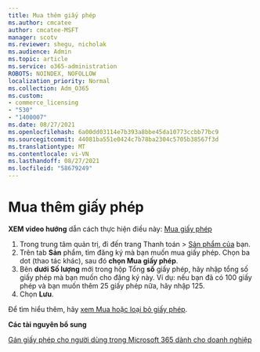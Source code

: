 ```yaml
---
title: Mua thêm giấy phép
ms.author: cmcatee
author: cmcatee-MSFT
manager: scotv
ms.reviewer: shegu, nicholak
ms.audience: Admin
ms.topic: article
ms.service: o365-administration
ROBOTS: NOINDEX, NOFOLLOW
localization_priority: Normal
ms.collection: Adm_O365
ms.custom:
- commerce_licensing
- "530"
- "1400007"
ms.date: 08/27/2021
ms.openlocfilehash: 6a00dd03114e7b393a8bbe45da10773ccbb77bc9
ms.sourcegitcommit: 44081ba551e0424c7b78ba2304c5705b38567f3d
ms.translationtype: MT
ms.contentlocale: vi-VN
ms.lasthandoff: 08/27/2021
ms.locfileid: "58679249"
---
```

# <a name="buy-additional-licenses"></a>Mua thêm giấy phép

**XEM video hướng** dẫn cách thực hiện điều này: [Mua giấy phép](https://go.microsoft.com/fwlink/p/?linkid=2154857)

1. Trong trung tâm quản trị, đi đến trang Thanh toán  >  [Sản phẩm của](https://go.microsoft.com/fwlink/p/?linkid=842054) bạn.
2. Trên tab **Sản** phẩm, tìm đăng ký mà bạn muốn mua giấy phép. Chọn ba dot (thao tác khác), sau đó **chọn Mua giấy phép**.
3. Bên **dưới Số lượng** mới trong hộp Tổng **số** giấy phép, hãy nhập tổng số giấy phép mà bạn muốn cho đăng ký này. Ví dụ: nếu bạn đã có 100 giấy phép và bạn muốn thêm 25 giấy phép nữa, hãy nhập 125.
4. Chọn **Lưu**.

Để tìm hiểu thêm, hãy [xem Mua hoặc loại bỏ giấy phép](https://docs.microsoft.com/microsoft-365/commerce/licenses/buy-licenses).

**Các tài nguyên bổ sung**

[Gán giấy phép cho người dùng trong Microsoft 365 dành cho doanh nghiệp](https://docs.microsoft.com/microsoft-365/admin/manage/assign-licenses-to-users)